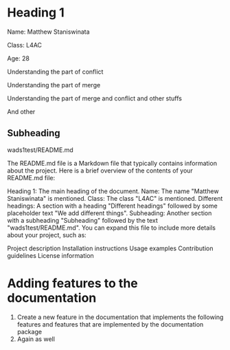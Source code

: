 # Heading 1

Name: Matthew Staniswinata

Class: L4AC

Age: 28

Understanding the part of conflict

Understanding the part of merge

Understanding the part of merge and conflict and other stuffs

And other

## Subheading

wads1test/README.md

The README.md file is a Markdown file that typically contains information about the project.
 Here is a brief overview of the contents of your README.md file:

Heading 1: The main heading of the document.
Name: The name "Matthew Staniswinata" is mentioned.
Class: The class "L4AC" is mentioned.
Different headings: A section with a heading "Different headings" followed by some placeholder text "We add different things".
Subheading: Another section with a subheading "Subheading" followed by the text "wads1test/README.md".
You can expand this file to include more details about your project, such as:

Project description
Installation instructions
Usage examples
Contribution guidelines
License information




# Adding features to the documentation

1. Create a new feature in the documentation that implements the following features and features that are implemented by the documentation package
2. Again as well 
